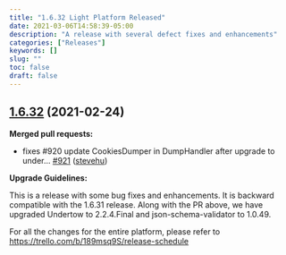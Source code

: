 ```yaml
---
title: "1.6.32 Light Platform Released"
date: 2021-03-06T14:58:39-05:00
description: "A release with several defect fixes and enhancements"
categories: ["Releases"]
keywords: []
slug: ""
toc: false
draft: false
---
```


## [1.6.32](https://github.com/networknt/light-4j/tree/1.6.32) (2021-02-24)


**Merged pull requests:**


- fixes \#920 update CookiesDumper in DumpHandler after upgrade to under… [\#921](https://github.com/networknt/light-4j/pull/921) ([stevehu](https://github.com/stevehu))

**Upgrade Guidelines:**

This is a release with some bug fixes and enhancements. It is backward compatible with the 1.6.31 release. Along with the PR above, we have upgraded Undertow to 2.2.4.Final and json-schema-validator to 1.0.49.

For all the changes for the entire platform, please refer to https://trello.com/b/189msq9S/release-schedule

